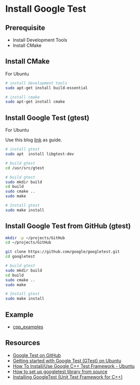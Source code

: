 
# Install Google Test

## Prerequisite

* Install Development Tools
* Install CMake

## Install CMake

For Ubuntu

```sh
# install development tools
sudo apt-get install build-essential

# install cmake
sudo apt-get install cmake
```

## Install Google Test (gtest)

For Ubuntu

Use this blog [link](https://www.eriksmistad.no/getting-started-with-google-test-on-ubuntu/) as guide.

```sh
# install gtest
sudo apt  install libgtest-dev

# build gtest
cd /usr/src/gtest

# build gtest
sudo mkdir build
cd build
sudo cmake ..
sudo make

# Install gtest
sudo make install
```

## Install Google Test from GitHub (gtest)

```sh
mkdir -p ~/projects/GitHub
cd ~/projects/GitHub

git clone https://github.com/google/googletest.git
cd googletest

# build gtest
sudo mkdir build
cd build
sudo cmake ..
sudo make

# Install gtest
sudo make install
```

## Example

* [cpp_examples](https://github.com/narethim/cpp_examples)

## Resources

* [Google Test on GitHub](https://github.com/google/googletest)
* [Getting started with Google Test (GTest) on Ubuntu](https://www.eriksmistad.no/getting-started-with-google-test-on-ubuntu/)
* [How To Install/Use Google C++ Test Framework - Ubuntu](https://www.srcmake.com/home/google-cpp-test-framework)
* [How to set up googletest library from source](https://lchsk.com/how-to-set-up-googletest-library-from-source.html)
* [Installing GoogleTest (Unit Test Framework for C++)](https://cit.dixie.edu/faculty/larsen/google-test-installation.php)
